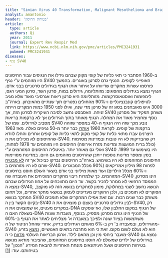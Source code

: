 ```yaml
---
title: "Simian Virus 40 Transformation, Malignant Mesothelioma and Brain Tumors"
analyst: amantonio
header: 'בטיחת החיסון'
article:
  type: article
  authors: Qi
  year: 2011
  journal: Expert Rev Respir Med
  link: https://www.ncbi.nlm.nih.gov/pmc/articles/PMC3241931
  pubmed: PMC3241931
diseases:
- נגיף SV40
---
```


ב-1960 הסתבר כי תאי כליות של קופי מקוק שבהם גידלו את הנגיפים עבור החיסונים היו מזוהמים ע"י נגיף SV40 האופייני לקופים. הנגיף גרם לסרטן באוגרים. בהמשך פורסמו עשרות מחקרים שדיווחו על איתור אותו הנגיף בגידולים סרטניים בבני אדם. הנגיף נמצא בגידולים מהסוגים: מזותליומה, גידולים במוח, סרטן השד, סרטן המעי הגס, לימפומות ואוסטאוסרקומות. מזותליומה היא סרטן ריאות אגרסיבי מאוד שלא מגיב לטיפולים קונבנציונליים ו-90% מהחולים נפטרים תוך שנתיים מהאיבחון.
בארה"ב 3000 איש מאובחנים בסוג זה של סרטן מדי שנה, ואילו לפני 1950 כמות המקרים הייתה זניחה. האסבסט נחשב לסיבה העיקרית לסרטן הזה, אך SV40 משחק תפקיד של מסרטן נוסף ומחמיר מאוד את המחלה. הנגיף מאותר בתוך הגידולים אך לא ברקמות בריאות מסביב לגידולים.
שמו של SV40 נובע מכך שזה היה הנגיף ה-40 במספר שזוהה ברקמות של קופים. לקראת 1960 [אותרו](https://www.ncbi.nlm.nih.gov/pubmed/13774265) כבר יותר מ-50 נגיפים כאלה.
מאז 1963 היצרנים עברו מתאי כליות של קופי מקוק לתאי כליות של קופים אחרים והחלו לוודא שהחיסונים לא מכילים את ה-SV40. רק שהבדיקות לא היו טובות ובמדינות מסוימות (כולל ברית המועצות ומדינות מזרח אירופה) החיסונים היו מזוהמים עד 1978 לפחות, ואולי גם מאוחר יותר. באיטליה החיסונים המזוהמים ע"י SV40 היו בשימוש עד 1999. בסין ומספר מדינות נוספות ייתכן שהחיסונים מזוהמים גם היום. במדינות מסויימות החיסונים המזוהמים לא היו בשימוש. בארה"ב החיסונים נבדקו כביכול אך זה [לא מבטיח](https://www.ncbi.nlm.nih.gov/pubmed/11205211) שהם לא היו מזוהמים ב-SV40.
לפחות 98 מיליון אמריקאים (90% מכלל המבוגרים ו-60% מכלל הילדים) ועוד מאות מיליוני בני אדם בשאר העולם חוסנו בחיסונים המזוהמים. כך שלמרות ריבוי מחקרים המוכיחים את העובדה שה-SV40 הינו מסרטן, הממסד הרפואי לא ממהר להכיר בקשר. עד היום מתווכחים על אחוז הגידולים שבהם נמצא ה-SV40, הנושא נחשב לשנוי במחלוקת, מימון למחקרים בנושא הזה לא מוקצב, הסוקרים לא תומכים בו, ולכן החוקרים מעדיפים לעסוק בנושאי מחקר אחרים, וכל תחום המחקר בנושא SV40 משותק כבר שנים רבות.
עם זאת אפילו המחקרים שלא תומכים בקיום הקשר בין ה-SV40 לבין גידולים סרטניים בעצם כן מוצאים את ה-SV40, רק במקרים מעטים, או שמוצאים את ה-DNA של הנגיף במקום החלבון שלו, ואז עוסקים בשאלה האם ה-DNA של הנגיף הינו גורם מסרטן מספיק. בנוסף, מעבדות שונות משתמשות בציוד שונה ולפיכך במעבדה א' מצליחים לאתר את הנגיף ב-60% מהגידולים, ובמעבדה ב' רק ב-6% מאותם הגידולים בדיוק.
אחרי שהחל הניטור של ה-SV40 הוא לא נעלם לשום מקום. זאת כי הוא מתרבה בתאים האנושיים, [נמצא](https://www.ncbi.nlm.nih.gov/pubmed/8841004) בזרע, מועבר ביחסי מין וכן מהאם לילד.
ארגון הבריאות העולמי [מדווח](https://www.ncbi.nlm.nih.gov/pmc/articles/PMC2560680) כי ה-SV40 נמצא גם בגידולים של ילדים שמעולם לא חוסנו בחיסונים המזוהמים, שהציבור מודאג מנושא בטיחות החיסונים ושעל העיתונאים מונחת האחריות להבאת המידע "הנכון" על בטיחותם.
עוד: [[1]](https://www.nature.com/articles/1207877)
